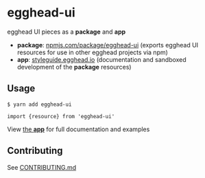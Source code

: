 # egghead-ui

egghead UI pieces as a **package** and **app**
- **package**: [npmjs.com/package/egghead-ui](https://npmjs.com/package/egghead-ui) (exports egghead UI resources for use in other egghead projects via npm)
- **app**: [styleguide.egghead.io](https://styleguide.egghead.io) (documentation and sandboxed development of the **package** resources)

## Usage

```
$ yarn add egghead-ui
```

```
import {resource} from 'egghead-ui'
```

View [the **app**](https://styleguide.egghead.io) for full documentation and examples

## Contributing

See [CONTRIBUTING.md](CONTRIBUTING.md)
